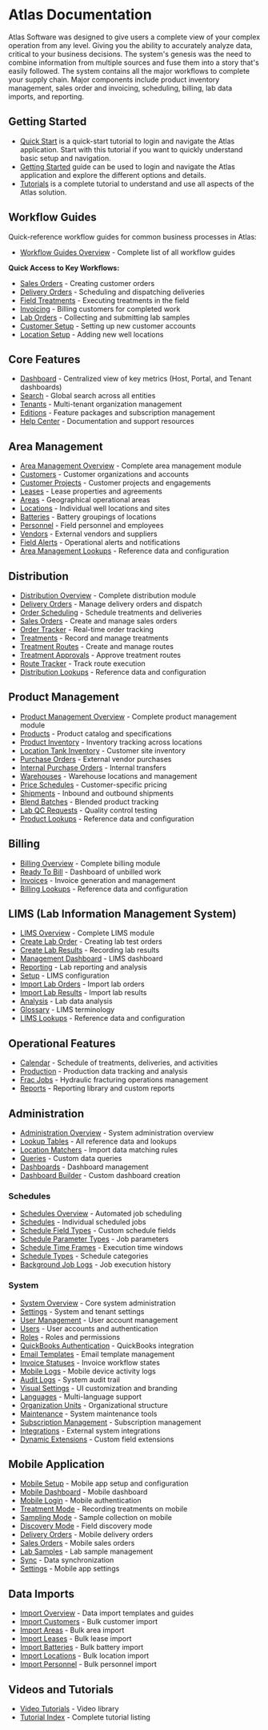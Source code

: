 ﻿# Atlas Documentation

Atlas Software was designed to give users a complete view of your complex operation from any level. Giving you the ability to accurately analyze data, critical to your business decisions. The system's genesis was the need to combine information from multiple sources and fuse them into a story that's easily followed. The system contains all the major workflows to complete your supply chain. Major components include product inventory management, sales order and invoicing, scheduling, billing, lab data imports, and reporting.  

## Getting Started

* [Quick Start](Tutorials/quickstart.md) is a quick-start tutorial to login and navigate the Atlas application. Start with this tutorial if you want to quickly understand basic setup and navigation.
* [Getting Started](Tutorials/Getting-Started.md) guide can be used to login and navigate the Atlas application and explore the different options and details.
* [Tutorials](Tutorials/Index.md) is a complete tutorial to understand and use all aspects of the Atlas solution.

## Workflow Guides

Quick-reference workflow guides for common business processes in Atlas:

* [Workflow Guides Overview](Guides/Workflows/Index.md) - Complete list of all workflow guides

**Quick Access to Key Workflows:**
* [Sales Orders](Guides/Workflows/SalesOrders.md) - Creating customer orders
* [Delivery Orders](Guides/Workflows/DeliveryOrders.md) - Scheduling and dispatching deliveries
* [Field Treatments](Guides/Workflows/FieldTreatments.md) - Executing treatments in the field
* [Invoicing](Guides/Workflows/Invoicing.md) - Billing customers for completed work
* [Lab Orders](Guides/Workflows/LabOrders.md) - Collecting and submitting lab samples
* [Customer Setup](Guides/Workflows/CustomerSetup.md) - Setting up new customer accounts
* [Location Setup](Guides/Workflows/LocationSetup.md) - Adding new well locations

## Core Features

* [Dashboard](Dashboard/Index.md) - Centralized view of key metrics (Host, Portal, and Tenant dashboards)
* [Search](Search/Index.md) - Global search across all entities
* [Tenants](Tenants/Index.md) - Multi-tenant organization management
* [Editions](Editions/Index.md) - Feature packages and subscription management
* [Help Center](HelpCenter/Index.md) - Documentation and support resources

## Area Management

* [Area Management Overview](AreaManagement/Index.md) - Complete area management module
* [Customers](AreaManagement/Customers.md) - Customer organizations and accounts
* [Customer Projects](AreaManagement/CustomerProjects.md) - Customer projects and engagements
* [Leases](AreaManagement/Leases.md) - Lease properties and agreements
* [Areas](AreaManagement/Areas.md) - Geographical operational areas
* [Locations](AreaManagement/Locations.md) - Individual well locations and sites
* [Batteries](AreaManagement/Batteries.md) - Battery groupings of locations
* [Personnel](AreaManagement/Personnel.md) - Field personnel and employees
* [Vendors](AreaManagement/Vendors.md) - External vendors and suppliers
* [Field Alerts](AreaManagement/FieldAlerts.md) - Operational alerts and notifications
* [Area Management Lookups](AreaManagement/Lookups.md) - Reference data and configuration

## Distribution

* [Distribution Overview](Distribution/Index.md) - Complete distribution module
* [Delivery Orders](Distribution/DeliveryOrders.md) - Manage delivery orders and dispatch
* [Order Scheduling](Distribution/OrderScheduling.md) - Schedule treatments and deliveries
* [Sales Orders](Distribution/SalesOrders.md) - Create and manage sales orders
* [Order Tracker](Distribution/OrderTracker.md) - Real-time order tracking
* [Treatments](Distribution/Treatments.md) - Record and manage treatments
* [Treatment Routes](Distribution/TreatmentRoutes.md) - Create and manage routes
* [Treatment Approvals](Distribution/TreatmentApprovals.md) - Approve treatment routes
* [Route Tracker](Distribution/RouteTracker.md) - Track route execution
* [Distribution Lookups](Distribution/Lookups.md) - Reference data and configuration

## Product Management

* [Product Management Overview](Product/Index.md) - Complete product management module
* [Products](Product/Products.md) - Product catalog and specifications
* [Product Inventory](Product/ProductInventory.md) - Inventory tracking across locations
* [Location Tank Inventory](Product/LocationTankInventory.md) - Customer site inventory
* [Purchase Orders](Product/PurchaseOrders.md) - External vendor purchases
* [Internal Purchase Orders](Product/InternalPurchaseOrders.md) - Internal transfers
* [Warehouses](Product/Warehouses.md) - Warehouse locations and management
* [Price Schedules](Product/PriceSchedules.md) - Customer-specific pricing
* [Shipments](Product/Shipments.md) - Inbound and outbound shipments
* [Blend Batches](Product/ProductBlendBatchs.md) - Blended product tracking
* [Lab QC Requests](Product/LabQCRequests.md) - Quality control testing
* [Product Lookups](Product/Lookups.md) - Reference data and configuration

## Billing

* [Billing Overview](Billing/Index.md) - Complete billing module
* [Ready To Bill](Billing/ReadyToBill.md) - Dashboard of unbilled work
* [Invoices](Billing/Invoices.md) - Invoice generation and management
* [Billing Lookups](Billing/Lookups.md) - Reference data and configuration

## LIMS (Lab Information Management System)

* [LIMS Overview](LIMS/Index.md) - Complete LIMS module
* [Create Lab Order](LIMS/Create-Lab-Order.md) - Creating lab test orders
* [Create Lab Results](LIMS/Create-Lab-Results.md) - Recording lab results
* [Management Dashboard](LIMS/LIMS-Management-Dashboard.md) - LIMS dashboard
* [Reporting](LIMS/Reporting.md) - Lab reporting and analysis
* [Setup](LIMS/Setup.md) - LIMS configuration
* [Import Lab Orders](LIMS/Imports-Lab-Order.md) - Import lab orders
* [Import Lab Results](LIMS/Imports-Lab-Results.md) - Import lab results
* [Analysis](LIMS/Analysis.md) - Lab data analysis
* [Glossary](LIMS/Glossary.md) - LIMS terminology
* [LIMS Lookups](LIMS/Lookups.md) - Reference data and configuration

## Operational Features

* [Calendar](Calendar/Index.md) - Schedule of treatments, deliveries, and activities
* [Production](Production/Index.md) - Production data tracking and analysis
* [Frac Jobs](FracJobs/Index.md) - Hydraulic fracturing operations management
* [Reports](Reports/Index.md) - Reporting library and custom reports

## Administration

* [Administration Overview](Administration/Index.md) - System administration overview
* [Lookup Tables](Administration/Lookup/Index.md) - All reference data and lookups
* [Location Matchers](Administration/LocationMatchers.md) - Import data matching rules
* [Queries](Administration/Queries.md) - Custom data queries
* [Dashboards](Administration/Dashboards.md) - Dashboard management
* [Dashboard Builder](Administration/DashboardBuilder.md) - Custom dashboard creation

### Schedules

* [Schedules Overview](Administration/Schedules/Index.md) - Automated job scheduling
* [Schedules](Administration/Schedules/Schedules.md) - Individual scheduled jobs
* [Schedule Field Types](Administration/Schedules/ScheduleFieldTypes.md) - Custom schedule fields
* [Schedule Parameter Types](Administration/Schedules/ScheduleParameterTypes.md) - Job parameters
* [Schedule Time Frames](Administration/Schedules/ScheduleTimeFrames.md) - Execution time windows
* [Schedule Types](Administration/Schedules/ScheduleTypes.md) - Schedule categories
* [Background Job Logs](Administration/Schedules/BackgroundJobLogs.md) - Job execution history

### System

* [System Overview](System/Index.md) - Core system administration
* [Settings](Web/admin/settings.md) - System and tenant settings
* [User Management](Web/admin/usermanagement.md) - User account management
* [Users](System/Users.md) - User accounts and authentication
* [Roles](Roles/Index.md) - Roles and permissions
* [QuickBooks Authentication](System/QBAuthenticationSessions.md) - QuickBooks integration
* [Email Templates](System/EmailTemplates.md) - Email template management
* [Invoice Statuses](System/InvoiceStatuses.md) - Invoice workflow states
* [Mobile Logs](System/MobileLogs.md) - Mobile device activity logs
* [Audit Logs](System/AuditLogs.md) - System audit trail
* [Visual Settings](System/VisualSettings.md) - UI customization and branding
* [Languages](System/Languages.md) - Multi-language support
* [Organization Units](System/OrganizationUnits.md) - Organizational structure
* [Maintenance](System/Maintenance.md) - System maintenance tools
* [Subscription Management](System/Subscription.md) - Subscription management
* [Integrations](System/Integrations.md) - External system integrations
* [Dynamic Extensions](System/DynamicExtensions.md) - Custom field extensions

## Mobile Application

* [Mobile Setup](Mobile/Intro.md) - Mobile app setup and configuration
* [Mobile Dashboard](Mobile/Dashboard.md) - Mobile dashboard
* [Mobile Login](Mobile/Login.md) - Mobile authentication
* [Treatment Mode](Mobile/Treating.md) - Recording treatments on mobile
* [Sampling Mode](Mobile/Sampling.md) - Sample collection on mobile
* [Discovery Mode](Mobile/Discovery.md) - Field discovery mode
* [Delivery Orders](Mobile/DeliveryOrders.md) - Mobile delivery orders
* [Sales Orders](Mobile/SalesOrders.md) - Mobile sales orders
* [Lab Samples](Mobile/Samples.md) - Lab sample management
* [Sync](Mobile/Sync.md) - Data synchronization
* [Settings](Mobile/Settings.md) - Mobile app settings

## Data Imports

* [Import Overview](Imports/Index.md) - Data import templates and guides
* [Import Customers](Imports/Customers.md) - Bulk customer import
* [Import Areas](Imports/Areas.md) - Bulk area import
* [Import Leases](Imports/Leases.md) - Bulk lease import
* [Import Batteries](Imports/Batteries.md) - Bulk battery import
* [Import Locations](Imports/Locations.md) - Bulk location import
* [Import Personnel](Imports/Personnel.md) - Bulk personnel import

## Videos and Tutorials

* [Video Tutorials](Videos/Index.md) - Video library
* [Tutorial Index](Tutorials/Index.md) - Complete tutorial listing

